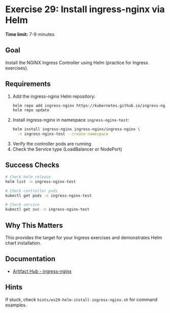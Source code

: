 # Exercise 29: Install ingress-nginx via Helm

**Time limit:** 7-9 minutes

## Goal
Install the NGINX Ingress Controller using Helm (practice for Ingress exercises).

## Requirements
1. Add the ingress-nginx Helm repository:
   ```bash
   helm repo add ingress-nginx https://kubernetes.github.io/ingress-nginx
   helm repo update
   ```
2. Install ingress-nginx in namespace `ingress-nginx-test`:
   ```bash
   helm install ingress-nginx ingress-nginx/ingress-nginx \
     -n ingress-nginx-test --create-namespace
   ```
3. Verify the controller pods are running
4. Check the Service type (LoadBalancer or NodePort)

## Success Checks
```bash
# Check Helm release
helm list -n ingress-nginx-test

# Check controller pods
kubectl get pods -n ingress-nginx-test

# Check service
kubectl get svc -n ingress-nginx-test
```

## Why This Matters
This provides the target for your Ingress exercises and demonstrates Helm chart installation.

## Documentation
- [Artifact Hub - ingress-nginx](https://artifacthub.io/packages/helm/ingress-nginx/ingress-nginx)

## Hints
If stuck, check `hints/ex29-helm-install-ingress-nginx.sh` for command examples.
